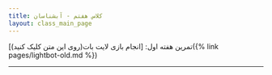 ```yaml
---
title: کلاس هفتم - آبشناسان
layout: class_main_page
---
```


تمرین هفته اول:
[انجام بازی لایت بات(روی این متن کلیک کنید)]({% link pages/lightbot-old.md %})

----

[//]: # ([^1]: [It can take up to 10 minutes for changes to your site to publish after you push the changes to GitHub]&#40;https://docs.github.com/en/pages/setting-up-a-github-pages-site-with-jekyll/creating-a-github-pages-site-with-jekyll#creating-your-site&#41;.)
